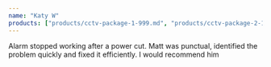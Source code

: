 ```yaml
---
name: "Katy W"
products: ["products/cctv-package-1-999.md", "products/cctv-package-2-1199-24hr-colour-cctv.md", "products/supreme-package-24hr-colour-cctv-plus-intruder-alarm-system-1749.md", "products/ultimate-package-cctv-intruder-alarm-system-1549.md"]
---
```


Alarm stopped working after a power cut. Matt was punctual, identified the problem quickly and fixed it efficiently. I would recommend him